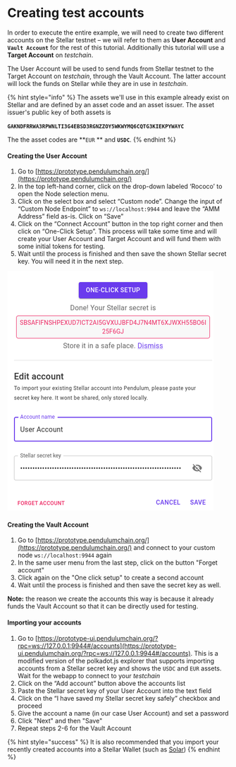 # Creating test accounts

In order to execute the entire example, we will need to create two different accounts on the Stellar testnet – we will refer to them as **User Account** and **`Vault Account`** for the rest of this tutorial. Additionally this tutorial will use a **Target Account** on _testchain_.

The User Account will be used to send funds from Stellar testnet to the Target Account on _testchain_, through the Vault Account. The latter account will lock the funds on Stellar while they are in use in _testchain_.

{% hint style="info" %}
The assets we'll use in this example already exist on Stellar and are defined by an asset code and an asset issuer. The asset issuer's public key of both assets is

**`GAKNDFRRWA3RPWNLTI3G4EBSD3RGNZZOY5WKWYMQ6CQTG3KIEKPYWAYC`**

The the asset codes are **`EUR` ** and **`USDC`**.
{% endhint %}

#### Creating the User Account&#x20;

1. Go to [https://prototype.pendulumchain.org/](https://prototype.pendulumchain.org/)
2. In the top left-hand corner, click on the drop-down labeled ‘Rococo’ to open the Node selection menu.
3. Click on the select box and select “Custom node”. Change the input of “Custom Node Endpoint” to `ws://localhost:9944` and leave the “AMM Address” field as-is. Click on “Save”
4. Click on the “Connect Account” button in the top right corner and then click on “One-Click Setup”. This process will take some time and will create your User Account and Target Account and will fund them with some initial tokens for testing.
5. Wait until the process is finished and then save the shown Stellar secret key. You will need it in the next step.

![](../.gitbook/assets/usermenu.png)

#### Creating the Vault Account

1. Go to [https://prototype.pendulumchain.org/](https://prototype.pendulumchain.org/) and connect to your custom node `ws://localhost:9944` again
2. In the same user menu from the last step, click on the button "Forget account"
3. Click again on the "One click setup" to create a second account
4. Wait until the process is finished and then save the secret key as well.

**Note:** the reason we create the accounts this way is because it already funds the Vault Account so that it can be directly used for testing.&#x20;

#### Importing your accounts

1. Go to [https://prototype-ui.pendulumchain.org/?rpc=ws://127.0.0.1:9944#/accounts](https://prototype-ui.pendulumchain.org/?rpc=ws://127.0.0.1:9944#/accounts). This is a modified version of the polkadot.js explorer that supports importing accounts from a Stellar secret key and shows the `USDC` and `EUR` assets. Wait for the webapp to connect to your _testchain_
2. Click on the “Add account” button above the accounts list
3. Paste the Stellar secret key of your User Account into the text field
4. Click on the “I have saved my Stellar secret key safely” checkbox and proceed
5. Give the account a name (in our case User Account) and set a password
6. Click "Next" and then "Save"
7. Repeat steps 2-6 for the Vault Account

{% hint style="success" %}
It is also recommended that you import your recently created accounts into a Stellar Wallet (such as [Solar](https://solarwallet.io/))
{% endhint %}
